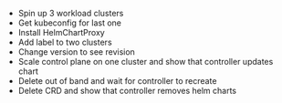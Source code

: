 - Spin up 3 workload clusters
- Get kubeconfig for last one
- Install HelmChartProxy
- Add label to two clusters
- Change version to see revision
- Scale control plane on one cluster and show that controller updates chart
- Delete out of band and wait for controller to recreate
- Delete CRD and show that controller removes helm charts